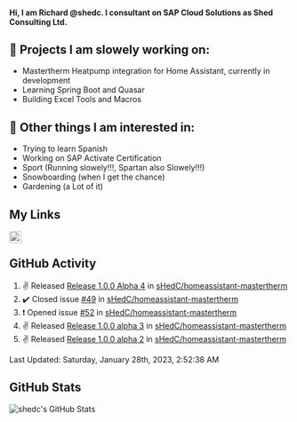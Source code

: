 #### Hi, I am Richard @shedc. I consultant on SAP Cloud Solutions as Shed Consulting Ltd.

## 👋 Projects I am slowely working on:
- Mastertherm Heatpump integration for Home Assistant, currently in development
- Learning Spring Boot and Quasar
- Building Excel Tools and Macros

## 👀 Other things I am interested in:
- Trying to learn Spanish
- Working on SAP Activate Certification
- Sport (Running slowely!!!, Spartan also Slowely!!!)
- Snowboarding (when I get the chance)
- Gardening (a Lot of it)

## My Links
[<img align="left" alt="shedc | LinkedIn" width="22px" src="https://cdn.jsdelivr.net/npm/simple-icons@v3/icons/linkedin.svg" />][linkedin]

<br/>

## GitHub Activity
<!--RECENT_ACTIVITY:start-->
1. ✌️ Released [Release 1.0.0 Alpha 4](https://github.com/sHedC/homeassistant-mastertherm/releases/tag/1.0.0-a4) in [sHedC/homeassistant-mastertherm](https://github.com/sHedC/homeassistant-mastertherm)
2. ✔️ Closed issue [#49](https://github.com/sHedC/homeassistant-mastertherm/issues/49) in [sHedC/homeassistant-mastertherm](https://github.com/sHedC/homeassistant-mastertherm)
3. ❗️ Opened issue [#52](https://github.com/sHedC/homeassistant-mastertherm/issues/52) in [sHedC/homeassistant-mastertherm](https://github.com/sHedC/homeassistant-mastertherm)
4. ✌️ Released [Release 1.0.0 alpha 3](https://github.com/sHedC/homeassistant-mastertherm/releases/tag/1.0.0-a3) in [sHedC/homeassistant-mastertherm](https://github.com/sHedC/homeassistant-mastertherm)
5. ✌️ Released [Release 1.0.0 alpha 2](https://github.com/sHedC/homeassistant-mastertherm/releases/tag/1.0.0-a2) in [sHedC/homeassistant-mastertherm](https://github.com/sHedC/homeassistant-mastertherm)
<!--RECENT_ACTIVITY:end-->
<!--RECENT_ACTIVITY:last_update-->
Last Updated: Saturday, January 28th, 2023, 2:52:38 AM
<!--RECENT_ACTIVITY:last_update_end-->

## GitHub Stats
<img align="left" alt="shedc's GitHub Stats" src="https://github-readme-stats.vercel.app/api?username=shedc&show_icons=true&hide_title=true" />

[linkedin]: https://www.linkedin.com/in/richard-holmes-3314251/
